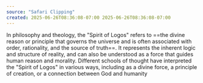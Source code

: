 ```yaml
---
source: "Safari Clipping"
created: 2025-06-26T08:36:08-07:00 2025-06-26T08:36:08-07:00
---
```

In philosophy and theology, the "Spirit of Logos" refers to ==the divine reason or principle that governs the universe and is often associated with order, rationality, and the source of truth==. It represents the inherent logic and structure of reality, and can also be understood as a force that guides human reason and morality. Different schools of thought have interpreted the "Spirit of Logos" in various ways, including as a divine force, a principle of creation, or a connection between God and humanity